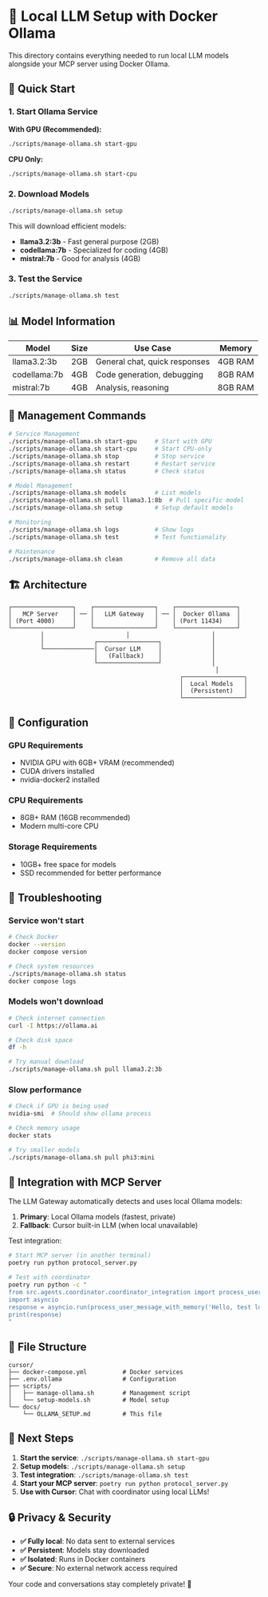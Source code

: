# 🤖 Local LLM Setup with Docker Ollama

This directory contains everything needed to run local LLM models alongside your MCP server using Docker Ollama.

## 🚀 Quick Start

### 1. Start Ollama Service

**With GPU (Recommended):**
```bash
./scripts/manage-ollama.sh start-gpu
```

**CPU Only:**
```bash
./scripts/manage-ollama.sh start-cpu
```

### 2. Download Models
```bash
./scripts/manage-ollama.sh setup
```

This will download efficient models:
- **llama3.2:3b** - Fast general purpose (2GB)
- **codellama:7b** - Specialized for coding (4GB)
- **mistral:7b** - Good for analysis (4GB)

### 3. Test the Service
```bash
./scripts/manage-ollama.sh test
```

## 📊 Model Information

| Model | Size | Use Case | Memory |
|-------|------|----------|---------|
| llama3.2:3b | 2GB | General chat, quick responses | 4GB RAM |
| codellama:7b | 4GB | Code generation, debugging | 8GB RAM |
| mistral:7b | 4GB | Analysis, reasoning | 8GB RAM |

## 🔧 Management Commands

```bash
# Service Management
./scripts/manage-ollama.sh start-gpu     # Start with GPU
./scripts/manage-ollama.sh start-cpu     # Start CPU-only
./scripts/manage-ollama.sh stop          # Stop service
./scripts/manage-ollama.sh restart       # Restart service
./scripts/manage-ollama.sh status        # Check status

# Model Management
./scripts/manage-ollama.sh models        # List models
./scripts/manage-ollama.sh pull llama3.1:8b  # Pull specific model
./scripts/manage-ollama.sh setup         # Setup default models

# Monitoring
./scripts/manage-ollama.sh logs          # Show logs
./scripts/manage-ollama.sh test          # Test functionality

# Maintenance
./scripts/manage-ollama.sh clean         # Remove all data
```

## 🏗️ Architecture

```
┌─────────────────┐    ┌─────────────────┐    ┌─────────────────┐
│   MCP Server    │ ── │   LLM Gateway   │ ── │  Docker Ollama  │
│ (Port 4000)     │    │                 │    │ (Port 11434)    │
└─────────────────┘    └─────────────────┘    └─────────────────┘
         │                       │                       │
         │              ┌─────────────────┐              │
         └──────────────│  Cursor LLM     │              │
                        │   (Fallback)    │              │
                        └─────────────────┘              │
                                                          │
                                                ┌─────────────────┐
                                                │  Local Models   │
                                                │  (Persistent)   │
                                                └─────────────────┘
```

## 🔧 Configuration

### GPU Requirements
- NVIDIA GPU with 6GB+ VRAM (recommended)
- CUDA drivers installed
- nvidia-docker2 installed

### CPU Requirements
- 8GB+ RAM (16GB recommended)
- Modern multi-core CPU

### Storage Requirements
- 10GB+ free space for models
- SSD recommended for better performance

## 🚨 Troubleshooting

### Service won't start
```bash
# Check Docker
docker --version
docker compose version

# Check system resources
./scripts/manage-ollama.sh status
docker compose logs
```

### Models won't download
```bash
# Check internet connection
curl -I https://ollama.ai

# Check disk space
df -h

# Try manual download
./scripts/manage-ollama.sh pull llama3.2:3b
```

### Slow performance
```bash
# Check if GPU is being used
nvidia-smi  # Should show ollama process

# Check memory usage
docker stats

# Try smaller models
./scripts/manage-ollama.sh pull phi3:mini
```

## 🔗 Integration with MCP Server

The LLM Gateway automatically detects and uses local Ollama models:

1. **Primary**: Local Ollama models (fastest, private)
2. **Fallback**: Cursor built-in LLM (when local unavailable)

Test integration:
```bash
# Start MCP server (in another terminal)
poetry run python protocol_server.py

# Test with coordinator
poetry run python -c "
from src.agents.coordinator.coordinator_integration import process_user_message_with_memory
import asyncio
response = asyncio.run(process_user_message_with_memory('Hello, test local LLM'))
print(response)
"
```

## 📁 File Structure

```
cursor/
├── docker-compose.yml          # Docker services
├── .env.ollama                 # Configuration
├── scripts/
│   ├── manage-ollama.sh        # Management script
│   └── setup-models.sh         # Model setup
└── docs/
    └── OLLAMA_SETUP.md         # This file
```

## 🎯 Next Steps

1. **Start the service**: `./scripts/manage-ollama.sh start-gpu`
2. **Setup models**: `./scripts/manage-ollama.sh setup`
3. **Test integration**: `./scripts/manage-ollama.sh test`
4. **Start your MCP server**: `poetry run python protocol_server.py`
5. **Use with Cursor**: Chat with coordinator using local LLMs!

## 🔒 Privacy & Security

- **✅ Fully local**: No data sent to external services
- **✅ Persistent**: Models stay downloaded
- **✅ Isolated**: Runs in Docker containers
- **✅ Secure**: No external network access required

Your code and conversations stay completely private! 🔐
